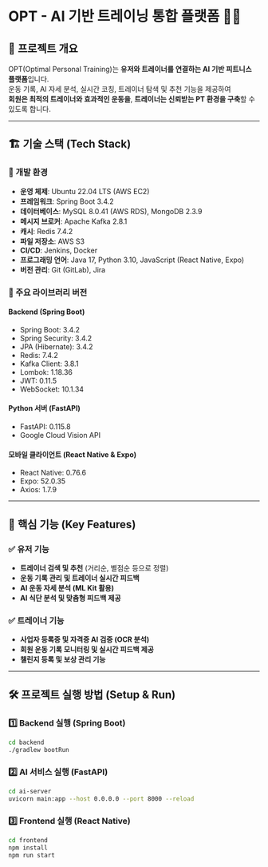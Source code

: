 # **OPT - AI 기반 트레이닝 통합 플랫폼** 🏋️‍♂️

## 🚀 프로젝트 개요
OPT(Optimal Personal Training)는 **유저와 트레이너를 연결하는 AI 기반 피트니스 플랫폼**입니다.  
운동 기록, AI 자세 분석, 실시간 코칭, 트레이너 탐색 및 추천 기능을 제공하여  
**회원은 최적의 트레이너와 효과적인 운동을**, **트레이너는 신뢰받는 PT 환경을 구축**할 수 있도록 합니다.  

---

## 🏗 **기술 스택 (Tech Stack)**  

### **📌 개발 환경**
- **운영 체제**: Ubuntu 22.04 LTS (AWS EC2)
- **프레임워크**: Spring Boot 3.4.2
- **데이터베이스**: MySQL 8.0.41 (AWS RDS), MongoDB 2.3.9
- **메시지 브로커**: Apache Kafka 2.8.1
- **캐시**: Redis 7.4.2
- **파일 저장소**: AWS S3
- **CI/CD**: Jenkins, Docker
- **프로그래밍 언어**: Java 17, Python 3.10, JavaScript (React Native, Expo)
- **버전 관리**: Git (GitLab), Jira

### **📌 주요 라이브러리 버전**
#### **Backend (Spring Boot)**
- Spring Boot: 3.4.2
- Spring Security: 3.4.2
- JPA (Hibernate): 3.4.2
- Redis: 7.4.2
- Kafka Client: 3.8.1
- Lombok: 1.18.36
- JWT: 0.11.5
- WebSocket: 10.1.34

#### **Python 서버 (FastAPI)**
- FastAPI: 0.115.8
- Google Cloud Vision API

#### **모바일 클라이언트 (React Native & Expo)**
- React Native: 0.76.6
- Expo: 52.0.35
- Axios: 1.7.9

---

## 🎯 **핵심 기능 (Key Features)**  

### ✅ **유저 기능**  
- **트레이너 검색 및 추천** (거리순, 별점순 등으로 정렬)  
- **운동 기록 관리 및 트레이너 실시간 피드백**  
- **AI 운동 자세 분석 (ML Kit 활용)**  
- **AI 식단 분석 및 맞춤형 피드백 제공**  

### ✅ **트레이너 기능**  
- **사업자 등록증 및 자격증 AI 검증 (OCR 분석)**  
- **회원 운동 기록 모니터링 및 실시간 피드백 제공**  
- **챌린지 등록 및 보상 관리 기능**  

---

## 🛠 **프로젝트 실행 방법 (Setup & Run)**  

### 1️⃣ **Backend 실행 (Spring Boot)**
```bash
cd backend
./gradlew bootRun
```

### 2️⃣ **AI 서비스 실행 (FastAPI)**
```bash
cd ai-server
uvicorn main:app --host 0.0.0.0 --port 8000 --reload
```

### 3️⃣ **Frontend 실행 (React Native)**
```bash
cd frontend
npm install
npm run start
```

